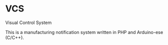 VCS
===

Visual Control System

This is a manufacturing notification system written in PHP and Arduino-ese (C/C++).
